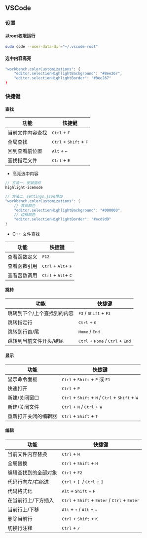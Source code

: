 <!--
 * @Description: 
 * @Version: 1.0
 * @Author: DaLao
 * @Email: dalao_li@163.com
 * @Date: 2021-10-12 23:24:59
 * @LastEditors: DaLao
 * @LastEditTime: 2022-07-01 22:33:34
-->

## VSCode


### 设置


#### 以root权限运行


```sh
sudo code --user-data-dir="~/.vscode-root"
```


#### 选中内容高亮


```sh
"workbench.colorCustomizations": {
    "editor.selectionHighlightBackground": "#8ee267",
    "editor.selectionHighlightBorder": "#8ee267"  
}
```


### 快捷键


#### 查找


| 功能             | 快捷键                                            |
| ---------------- | ------------------------------------------------- |
| 当前文件内容查找 | <kbd>Ctrl</kbd> + <kbd>F</kbd>                    |
| 全局查找         | <kbd>Ctrl</kbd> + <kbd>Shift</kbd> + <kbd>F</kbd> |
| 回到查看前位置   | <kbd>Alt</kbd> + <kbd>←</kbd>                     |
| 查找指定文件     | <kbd>Ctrl</kbd> + <kbd>E</kbd>                    |

- 高亮选中内容

```c
// 方法一，安装插件
highlight-icemode

// 方法二，settings.json增加
"workbench.colorCustomizations": {
    // 背景颜色
    "editor.selectionHighlightBackground": "#000000",
    // 边框颜色
    "editor.selectionHighlightBorder": "#ecd9d9"  
}
```

- C++ 文件查找

| 功能         | 快捷键                                         |
| ------------ | ---------------------------------------------- |
| 查看函数定义 | <kbd>F12</kbd>                                 |
| 查看函数引用 | <kbd>Ctrl</kbd> + <kbd>Alt</kbd>+ <kbd>F</kbd> |
| 查看函数调用 | <kbd>Ctrl</kbd> + <kbd>Alt</kbd>+ <kbd>C</kbd> |


#### 跳转


| 功能                        | 快捷键                                                               |
| --------------------------- | -------------------------------------------------------------------- |
| 跳转到下个/上个查找到的内容 | <kbd>F3</kbd> / <kbd>Shift</kbd> + <kbd>F3</kbd>                     |
| 跳转指定行                  | <kbd>Ctrl</kbd> + <kbd>G</kbd>                                       |
| 跳转到行首/尾               | <kbd>Home</kbd> / <kbd>End</kbd>                                     |
| 跳转到当前文件开头/结尾     | <kbd>Ctrl</kbd> + <kbd>Home</kbd> / <kbd>Ctrl</kbd> + <kbd>End</kbd> |


#### 显示


| 功能                 | 快捷键                                                                                                |
| -------------------- | ----------------------------------------------------------------------------------------------------- |
| 显示命令面板         | <kbd>Ctrl</kbd> + <kbd>Shift</kbd> + <kbd>P</kbd> 或 <kbd>F1</kbd>                                    |
| 快速打开             | <kbd>Ctrl</kbd> + <kbd>P</kbd>                                                                        |
| 新建/关闭窗口        | <kbd>Ctrl</kbd> + <kbd>Shift</kbd> + <kbd>N</kbd> / <kbd>Ctrl</kbd> + <kbd>Shift</kbd> + <kbd>W</kbd> |
| 新建/关闭文件        | <kbd>Ctrl</kbd> + <kbd>N</kbd> / <kbd>Ctrl</kbd> + <kbd>W</kbd>                                       |
| 重新打开关闭的编辑器 | <kbd>Ctrl</kbd> + <kbd>Shift</kbd> + <kbd>T</kbd>                                                     |


#### 编辑


| 功能                 | 快捷键                                                                                       |
| -------------------- | -------------------------------------------------------------------------------------------- |
| 当前文件内容替换     | <kbd>Ctrl</kbd> + <kbd>H</kbd>                                                               |
| 全局替换             | <kbd>Ctrl</kbd> + <kbd>Shift</kbd> + <kbd>H</kbd>                                            |
| 编辑查找到的全部对象 | <kbd>Ctrl</kbd> + <kbd>F2</kbd>                                                              |
| 代码行向左/右缩进    | <kbd>Ctrl</kbd> + <kbd>[ </kbd> / <kbd>Ctrl</kbd> + <kbd>] </kbd>                            |
| 代码格式化           | <kbd>Alt</kbd> + <kbd>Shift</kbd> + <kbd>F</kbd>                                             |
| 在当前行上/下方插入  | <kbd>Ctrl</kbd> + <kbd>Shift</kbd> + <kbd>Enter</kbd>  /  <kbd>Ctrl</kbd> + <kbd>Enter</kbd> |
| 当前行上/下移        | <kbd>Alt</kbd> + <kbd>↑</kbd> / <kbd>Alt</kbd> + <kbd>↓</kbd>                                |
| 删除当前行           | <kbd>Ctrl</kbd> + <kbd>Shift</kbd> + <kbd>K</kbd>                                            |
| 切换行注释           | <kbd>Ctrl</kbd> + <kbd>/</kbd>                                                               |